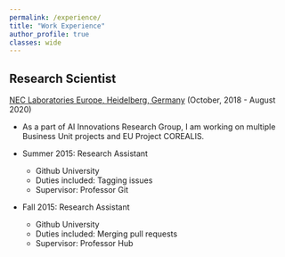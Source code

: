 ```yaml
---
permalink: /experience/
title: "Work Experience"
author_profile: true
classes: wide
---
```



## Research Scientist
[NEC Laboratories Europe, Heidelberg, Germany](http://neclab.eu/) (October, 2018 - August 2020)
* As a part of AI Innovations Research Group, I am working on multiple Business Unit projects and EU Project COREALIS. 

* Summer 2015: Research Assistant
  * Github University
  * Duties included: Tagging issues
  * Supervisor: Professor Git

* Fall 2015: Research Assistant
  * Github University
  * Duties included: Merging pull requests
  * Supervisor: Professor Hub

  

